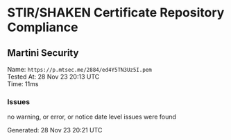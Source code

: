 # STIR/SHAKEN Certificate Repository Compliance

## Martini Security

Name: `https://p.mtsec.me/2884/ed4Y5TN3Uz5I.pem`\
Tested At: 28 Nov 23 20:13 UTC\
Time: 11ms

### Issues

no warning, or error, or notice date level issues were found

Generated: 28 Nov 23 20:21 UTC